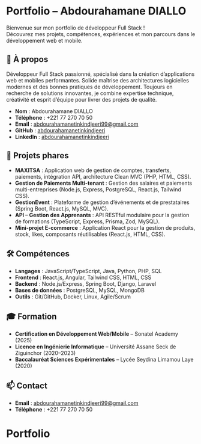 # Portfolio – Abdourahamane DIALLO

Bienvenue sur mon portfolio de développeur Full Stack !  
Découvrez mes projets, compétences, expériences et mon parcours dans le développement web et mobile.

## 👤 À propos

Développeur Full Stack passionné, spécialisé dans la création d’applications web et mobiles performantes. Solide maîtrise des architectures logicielles modernes et des bonnes pratiques de développement. Toujours en recherche de solutions innovantes, je combine expertise technique, créativité et esprit d’équipe pour livrer des projets de qualité.

- **Nom** : Abdourahamane DIALLO  
- **Téléphone** : +221 77 270 70 50  
- **Email** : abdourahamanetinkindjeeri99@gmail.com  
- **GitHub** : [abdourahamanetinkindjeeri](https://github.com/abdourahamanetinkindjeeri)  
- **LinkedIn** : [abdourahamanetinkindjeeri](https://www.linkedin.com/in/abdourahamane-diallo-3075b428a)

## 🚀 Projets phares

- **MAXITSA** : Application web de gestion de comptes, transferts, paiements, intégration API, architecture Clean MVC (PHP, HTML, CSS).
- **Gestion de Paiements Multi-tenant** : Gestion des salaires et paiements multi-entreprises (Node.js, Express, PostgreSQL, React.js, Tailwind CSS).
- **GestionEvent** : Plateforme de gestion d’événements et de prestataires (Spring Boot, React.js, MySQL, MVC).
- **API – Gestion des Apprenants** : API RESTful modulaire pour la gestion de formations (TypeScript, Express, Prisma, Zod, MySQL).
- **Mini-projet E-commerce** : Application React pour la gestion de produits, stock, likes, composants réutilisables (React.js, HTML, CSS).

## 🛠️ Compétences

- **Langages** : JavaScript/TypeScript, Java, Python, PHP, SQL
- **Frontend** : React.js, Angular, Tailwind CSS, HTML, CSS
- **Backend** : Node.js/Express, Spring Boot, Django, Laravel
- **Bases de données** : PostgreSQL, MySQL, MongoDB
- **Outils** : Git/GitHub, Docker, Linux, Agile/Scrum

## 🎓 Formation

- **Certification en Développement Web/Mobile** – Sonatel Academy (2025)
- **Licence en Ingénierie Informatique** – Université Assane Seck de Ziguinchor (2020–2023)
- **Baccalauréat Sciences Expérimentales** – Lycée Seydina Limamou Laye (2020)

## 📫 Contact

- **Email** : abdourahamanetinkindjeeri99@gmail.com
- **Téléphone** : +221 77 270 70 50

# Portfolio
